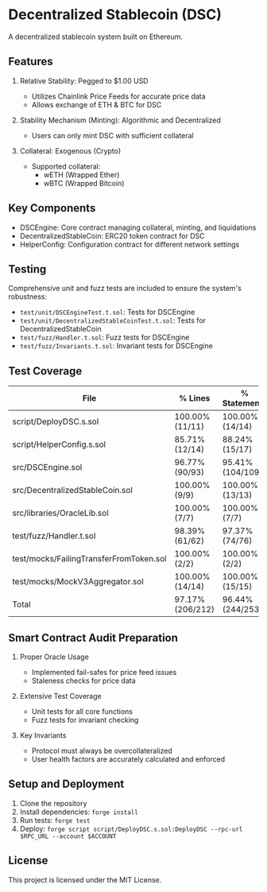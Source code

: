 # Decentralized Stablecoin (DSC)

A decentralized stablecoin system built on Ethereum.

## Features

1. Relative Stability: Pegged to $1.00 USD
   - Utilizes Chainlink Price Feeds for accurate price data
   - Allows exchange of ETH & BTC for DSC

2. Stability Mechanism (Minting): Algorithmic and Decentralized
   - Users can only mint DSC with sufficient collateral

3. Collateral: Exogenous (Crypto)
   - Supported collateral:
     - wETH (Wrapped Ether)
     - wBTC (Wrapped Bitcoin)

## Key Components

- DSCEngine: Core contract managing collateral, minting, and liquidations
- DecentralizedStableCoin: ERC20 token contract for DSC
- HelperConfig: Configuration contract for different network settings

## Testing

Comprehensive unit and fuzz tests are included to ensure the system's robustness:

- `test/unit/DSCEngineTest.t.sol`: Tests for DSCEngine
- `test/unit/DecentralizedStableCoinTest.t.sol`: Tests for DecentralizedStableCoin
- `test/fuzz/Handler.t.sol`: Fuzz tests for DSCEngine
- `test/fuzz/Invariants.t.sol`: Invariant tests for DSCEngine

## Test Coverage

| File                                    | % Lines          | % Statements     | % Branches     | % Funcs         |
|-----------------------------------------|------------------|------------------|----------------|-----------------|
| script/DeployDSC.s.sol                  | 100.00% (11/11)  | 100.00% (14/14)  | 100.00% (0/0)  | 100.00% (1/1)   |
| script/HelperConfig.s.sol               | 85.71% (12/14)   | 88.24% (15/17)   | 66.67% (2/3)   | 66.67% (2/3)    |
| src/DSCEngine.sol                       | 96.77% (90/93)   | 95.41% (104/109) | 63.64% (7/11)  | 100.00% (31/31) |
| src/DecentralizedStableCoin.sol         | 100.00% (9/9)    | 100.00% (13/13)  | 100.00% (4/4)  | 100.00% (3/3)   |
| src/libraries/OracleLib.sol             | 100.00% (7/7)    | 100.00% (7/7)    | 100.00% (1/1)  | 100.00% (1/1)   |
| test/fuzz/Handler.t.sol                 | 98.39% (61/62)   | 97.37% (74/76)   | 87.50% (7/8)   | 100.00% (21/21) |
| test/mocks/FailingTransferFromToken.sol | 100.00% (2/2)    | 100.00% (2/2)    | 100.00% (0/0)  | 100.00% (1/1)   |
| test/mocks/MockV3Aggregator.sol         | 100.00% (14/14)  | 100.00% (15/15)  | 100.00% (0/0)  | 100.00% (4/4)   |
| Total                                   | 97.17% (206/212) | 96.44% (244/253) | 77.78% (21/27) | 98.46% (64/65)  |

## Smart Contract Audit Preparation

1. Proper Oracle Usage
   - Implemented fail-safes for price feed issues
   - Staleness checks for price data

2. Extensive Test Coverage
   - Unit tests for all core functions
   - Fuzz tests for invariant checking

3. Key Invariants
   - Protocol must always be overcollateralized
   - User health factors are accurately calculated and enforced

## Setup and Deployment

1. Clone the repository
2. Install dependencies: `forge install`
3. Run tests: `forge test`
4. Deploy: `forge script script/DeployDSC.s.sol:DeployDSC --rpc-url $RPC_URL --account $ACCOUNT`

## License

This project is licensed under the MIT License.
